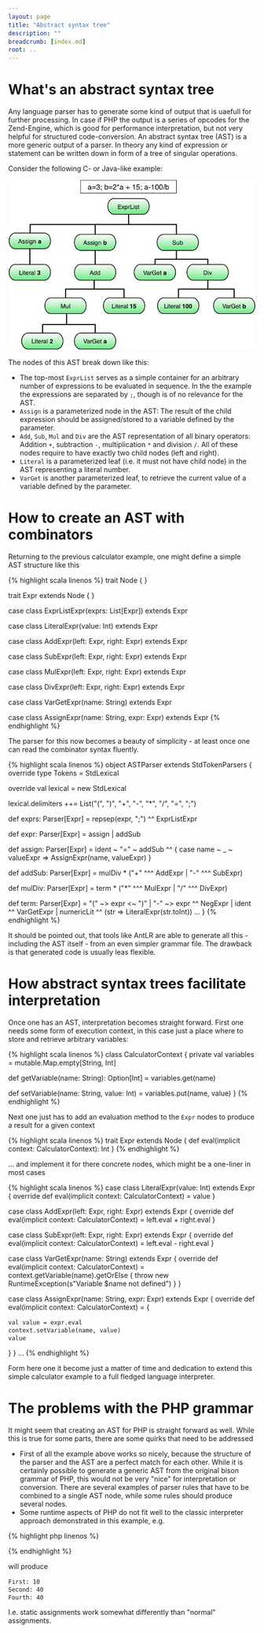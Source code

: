 ```yaml
---
layout: page
title: "Abstract syntax tree"
description: ""
breadcrumb: [index.md]
root: ..
---
```


# What's an abstract syntax tree

Any language parser has to generate some kind of output that is uaefull for further processing. In case if PHP the output is a series of opcodes for the Zend-Engine, which is good for performance interpretation, but not very helpful for structured code-conversion. An abstract syntax tree (AST) is a more generic output of a parser. In theory any kind of expression or statement can be written down in form of a tree of singular operations.

Consider the following C- or Java-like example:

![Abstract syntax tree](abstract_syntax_tree.png)

The nodes of this AST break down like this:

* The top-most `ExprList` serves as a simple container for an arbitrary number of expressions to be evaluated in sequence. In the the example the expressions are separated by `;`, though is of no relevance for the AST.
* `Assign` is a parameterized node in the AST: The result of the child expression should be assigned/stored to a variable defined by the parameter.
* `Add`, `Sub`, `Mul` and `Div` are the AST representation of all binary operators: Addition `+`, subtraction `-`, multiplication `*` and division `/`. All of these nodes require to have exactly two child nodes (left and right).
* `Literal` is a parameterized leaf (i.e. it must not have child node) in the AST representing a literal number.
* `VarGet` is another parameterized leaf, to retrieve the current value of a variable defined by the parameter.

# How to create an AST with combinators

Returning to the previous calculator example, one might define a simple AST structure like this

{% highlight scala linenos %}
trait Node { }

trait Expr extends Node { }

case class ExprListExpr(exprs: List[Expr]) extends Expr

case class LiteralExpr(value: Int) extends Expr

case class AddExpr(left: Expr, right: Expr) extends Expr

case class SubExpr(left: Expr, right: Expr) extends Expr 

case class MulExpr(left: Expr, right: Expr) extends Expr

case class DivExpr(left: Expr, right: Expr) extends Expr 

case class VarGetExpr(name: String) extends Expr

case class AssignExpr(name: String, expr: Expr) extends Expr 
{% endhighlight %}

The parser for this now becomes a beauty of simplicity - at least once one can read the combinator syntax fluently.

{% highlight scala linenos %}
object ASTParser extends StdTokenParsers {
  override type Tokens = StdLexical

  override val lexical = new StdLexical

  lexical.delimiters ++= List("(", ")", "+", "-", "*", "/", "=", ";")

  def exprs: Parser[Expr] = repsep(expr, ";") ^^ ExprListExpr

  def expr: Parser[Expr] = assign | addSub

  def assign: Parser[Expr] = ident ~ "=" ~ addSub ^^ { case name ~ _ ~ valueExpr => AssignExpr(name, valueExpr) }

  def addSub: Parser[Expr] = mulDiv * ("+" ^^^ AddExpr | "-" ^^^ SubExpr)

  def mulDiv: Parser[Expr] = term * ("*" ^^^ MulExpr | "/" ^^^ DivExpr)

  def term: Parser[Expr] = 
    "(" ~> expr <~ ")" | "-" ~> expr ^^ NegExpr | ident ^^ VarGetExpr | numericLit ^^ (str => LiteralExpr(str.toInt))
...
}
{% endhighlight %}

It should be pointed out, that tools like AntLR are able to generate all this - including the AST itself - from an even simpler grammar file. The drawback is that generated code is usually leas flexible.

# How abstract syntax trees facilitate interpretation

Once one has an AST, interpretation becomes straight forward. First one needs some form of execution context, in this case just a place where to store and retrieve arbitrary variables:

{% highlight scala linenos %}
class CalculatorContext {
  private val variables = mutable.Map.empty[String, Int]

  def getVariable(name: String): Option[Int] = variables.get(name)

  def setVariable(name: String, value: Int) = variables.put(name, value)
}
{% endhighlight %}

Next one just has to add an evaluation method to the `Expr` nodes to produce a result for a given context

{% highlight scala linenos %}
trait Expr extends Node {
  def eval(implicit context: CalculatorContext): Int
}
{% endhighlight %}

... and implement it for there concrete nodes, which might be a one-liner in most cases

{% highlight scala linenos %}
case class LiteralExpr(value: Int) extends Expr {
  override def eval(implicit context: CalculatorContext) = value
}

case class AddExpr(left: Expr, right: Expr) extends Expr {
  override def eval(implicit context: CalculatorContext) = left.eval + right.eval
}

case class SubExpr(left: Expr, right: Expr) extends Expr {
  override def eval(implicit context: CalculatorContext) = left.eval - right.eval
}

case class VarGetExpr(name: String) extends Expr {
  override def eval(implicit context: CalculatorContext) = context.getVariable(name).getOrElse {
    throw new RuntimeException(s"Variable $name not defined")
  }
}

case class AssignExpr(name: String, expr: Expr) extends Expr {
  override def eval(implicit context: CalculatorContext) = {

    val value = expr.eval
    context.setVariable(name, value)
    value
  }
}
...
{% endhighlight %}

Form here one it become just a matter of time and dedication to extend this simple calculator example to a full fledged language interpreter.

# The problems with the PHP grammar

It might seem that creating an AST for PHP is straight forward as well. While this is true for some parts, there are some quirks that need to be addressed

* First of all the example above works so nicely, because the structure of the parser and the AST are a perfect match for each other. While it is certainly possible to generate a generic AST from the original bison grammar of PHP, this would not be very "nice" for interpretation or conversion. There are several examples of parser rules that have to be combined to a single AST node, while some rules should produce several nodes.
* Some runtime aspects of PHP do not fit well to the classic interpreter approach demonstrated in this example, e.g.

{% highlight php linenos %}
<?php
$a = 10;
echo "First: $a\n";

static $a = 20;
echo "Second: $a\n";

if ( $a < 35 ) {
    static $a = 30;
    echo "Third: $a\n";
} else {
    static $a = 40; 
    echo "Fourth: $a\n";
}
?>
{% endhighlight %}

will produce

~~~
First: 10
Second: 40
Fourth: 40
~~~

I.e. static assignments work somewhat differently than "normal" assignments.
